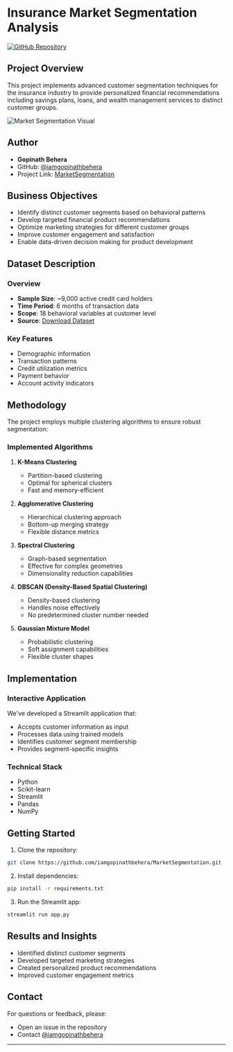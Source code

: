 # Insurance Market Segmentation Analysis

[![GitHub Repository](https://img.shields.io/badge/GitHub-MarketSegmentation-blue.svg)](https://github.com/iamgopinathbehera/MarketSegmentation)

## Project Overview
This project implements advanced customer segmentation techniques for the insurance industry to provide personalized financial recommendations including savings plans, loans, and wealth management services to distinct customer groups.

![Market Segmentation Visual](https://user-images.githubusercontent.com/34673684/137431219-a5d99ac4-ce63-4435-8a49-4e19b09d0a07.png)

## Author
- **Gopinath Behera** 
- GitHub: [@iamgopinathbehera](https://github.com/iamgopinathbehera)
- Project Link: [MarketSegmentation](https://github.com/iamgopinathbehera/MarketSegmentation)

## Business Objectives
- Identify distinct customer segments based on behavioral patterns
- Develop targeted financial product recommendations
- Optimize marketing strategies for different customer groups
- Improve customer engagement and satisfaction
- Enable data-driven decision making for product development

## Dataset Description
### Overview
- **Sample Size**: ~9,000 active credit card holders
- **Time Period**: 6 months of transaction data
- **Scope**: 18 behavioral variables at customer level
- **Source**: [Download Dataset](https://github.com/iamgopinathbehera/MarketSegmentation/blob/main/Clustered_Customer_Data.csv)

### Key Features
- Demographic information
- Transaction patterns
- Credit utilization metrics
- Payment behavior
- Account activity indicators

## Methodology
The project employs multiple clustering algorithms to ensure robust segmentation:

### Implemented Algorithms
1. **K-Means Clustering**
   - Partition-based clustering
   - Optimal for spherical clusters
   - Fast and memory-efficient

2. **Agglomerative Clustering**
   - Hierarchical clustering approach
   - Bottom-up merging strategy
   - Flexible distance metrics

3. **Spectral Clustering**
   - Graph-based segmentation
   - Effective for complex geometries
   - Dimensionality reduction capabilities

4. **DBSCAN (Density-Based Spatial Clustering)**
   - Density-based clustering
   - Handles noise effectively
   - No predetermined cluster number needed

5. **Gaussian Mixture Model**
   - Probabilistic clustering
   - Soft assignment capabilities
   - Flexible cluster shapes

## Implementation
### Interactive Application
We've developed a Streamlit application that:
- Accepts customer information as input
- Processes data using trained models
- Identifies customer segment membership
- Provides segment-specific insights

### Technical Stack
- Python
- Scikit-learn
- Streamlit
- Pandas
- NumPy

## Getting Started
1. Clone the repository:
```bash
git clone https://github.com/iamgopinathbehera/MarketSegmentation.git
```

2. Install dependencies:
```bash
pip install -r requirements.txt
```

3. Run the Streamlit app:
```bash
streamlit run app.py
```

## Results and Insights
- Identified distinct customer segments
- Developed targeted marketing strategies
- Created personalized product recommendations
- Improved customer engagement metrics


## Contact
For questions or feedback, please:
- Open an issue in the repository
- Contact [@iamgopinathbehera](https://github.com/iamgopinathbehera)

---
